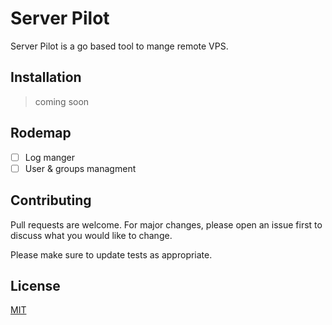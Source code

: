 # Server Pilot

Server Pilot is a go based tool to mange remote VPS.

## Installation
> coming soon

## Rodemap 
- [ ] Log manger
- [ ] User & groups managment 

## Contributing

Pull requests are welcome. For major changes, please open an issue first
to discuss what you would like to change.

Please make sure to update tests as appropriate.

## License


[MIT](https://choosealicense.com/licenses/mit/)
